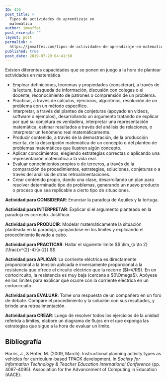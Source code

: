 ```yaml
---
ID: 420
post_title: >
  Tipos de actividades de aprendizaje en
  matemática
author: jmmaffei
post_excerpt: ""
layout: post
permalink: >
  https://jmmaffei.com/tipos-de-actividades-de-aprendizaje-en-matematica/
published: true
post_date: 2019-07-29 04:41:50
---
```

<!-- wp:paragraph -->
<p>Existen diferentes capacidades que se ponen en juego a la hora de plantear actividades en matemática.</p>
<!-- /wp:paragraph -->

<!-- wp:list -->
<ul><li>Emplear definiciones, teoremas y propiedades (considerar), a través de la lectura, búsqueda de información, discusión con colegas o el docente, reconocimiento de patrones o comprensión de un problema.</li><li>Practicar, a través de cálculos, ejercicios, algoritmos, resolución de un problema con un método específico.</li><li>Interpretar, a través del planteo de conjeturas (apoyado en videos, software o ejemplos), desarrollando un argumento tratando de explicar por qué su conjetura es verdadera, interpretar una representación matemática, estimar resultados a través del análisis de relaciones, o interpretar un fenómeno real matemáticamente.</li><li>Producir contenido, a través de la demostración, de la producción escrita, de la descripción matemática de un concepto o del planteo de problemas matemáticos que ilustren algún concepto.</li><li>Aplicar conocimientos, elegiendo estrategias correctas o aplicando una representación matemática a la vida real.</li><li>Evaluar conocimientos propios o de terceros, a través de la comparación de procedimientos, estrategias, soluciones, conjeturas o a través del análisis de otras retroalimentaciones.</li><li>Crear contenido propio, dando una clase, desarrollando un plan para resolver determinado tipo de problemas, generando un nuevo producto o proceso que sea replicable a cierto tipo de situaciones.</li></ul>
<!-- /wp:list -->

<!-- wp:paragraph -->
<p><strong>Actividad para CONSIDERAR</strong>: Enunciar la paradoja de Aquiles y la tortuga.</p>
<!-- /wp:paragraph -->

<!-- wp:paragraph -->
<p><strong>Actividad para INTERPRETAR</strong>: Explicar si el argumento planteado en la paradoja es correcto. Justificar.</p>
<!-- /wp:paragraph -->

<!-- wp:paragraph -->
<p><strong>Actividad para PRODUCIR</strong>: Modelar matemáticamente la situación planteada en la paradoja, apoyándose en los límites y explicando el procedimiento llevado a cabo.</p>
<!-- /wp:paragraph -->

<!-- wp:paragraph -->
<p><strong>Actividad para PRACTICAR</strong>: Hallar el siguiente límite $$ \lim_{x \to 2}{\frac{x^{2}-4}{x-2}} $$</p>
<!-- /wp:paragraph -->

<!-- wp:paragraph -->
<p><strong>Actividad para APLICAR</strong>: La corriente eléctrica es directamente proporcional a la tensión aplicada e inversamente proporcional a la resistencia que ofrece el circuito eléctrico que la recorre ($I=V/R$). En un cortocircuito, la resistencia es muy baja (cercana a $0\Omega$). Apóyese en los límites para explicar qué ocurre con la corriente eléctrica en un cortocircuito.</p>
<!-- /wp:paragraph -->

<!-- wp:paragraph -->
<p><strong>Actividad para EVALUAR</strong>: Tome una respuesta de un compañero en un foro de debate. Compare el procedimiento y la solución con sus resultados, y brinde una retroalimentación.</p>
<!-- /wp:paragraph -->

<!-- wp:paragraph -->
<p><strong>Actividad para CREAR</strong>: Luego de resolver todos los ejercicios de la unidad referida a límites, elabore un diagrama de flujos en el que exponga las estrategias que sigue a la hora de evaluar un límite.</p>
<!-- /wp:paragraph -->

<!-- wp:heading -->
<h2>Bibliografía</h2>
<!-- /wp:heading -->

<!-- wp:paragraph -->
<p>Harris, J., &amp; Hofer, M. (2009, March). Instructional planning activity types as vehicles for curriculum-based TPACK development. In <em>Society for Information Technology &amp; Teacher Education International Conference</em> (pp. 4087-4095). Association for the Advancement of Computing in Education (AACE).</p>
<!-- /wp:paragraph -->